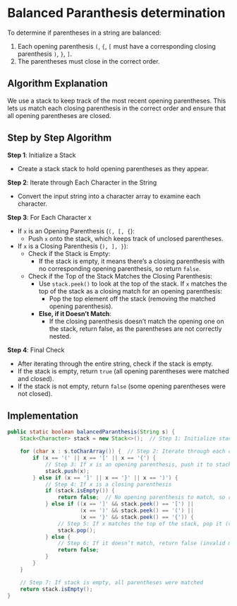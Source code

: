 # Balanced Paranthesis determination

To determine if parentheses in a string are balanced:

1. Each opening parenthesis `(`, `{`, `[` must have a corresponding closing parenthesis `)`, `}`, `]`.
2. The parentheses must close in the correct order.

## Algorithm Explanation

We use a stack to keep track of the most recent opening parentheses. This lets us match each closing parenthesis in the correct order and ensure that all opening parentheses are closed.

## Step by Step Algorithm

**Step 1**: Initialize a Stack

- Create a stack stack to hold opening parentheses as they appear.

**Step 2**: Iterate through Each Character in the String

- Convert the input string into a character array to examine each character.

**Step 3**: For Each Character x

- If `x` is an Opening Parenthesis (`(, [, {`):
  - Push `x` onto the stack, which keeps track of unclosed parentheses.
- If `x` is a Closing Parenthesis (`), ], }`):
  - Check if the Stack is Empty:
    - If the stack is empty, it means there’s a closing parenthesis with no corresponding opening parenthesis, so return `false`.
  - Check if the Top of the Stack Matches the Closing Parenthesis:
    - Use `stack.peek()` to look at the top of the stack. If `x` matches the top of the stack as a closing match for an opening parenthesis:
      - Pop the top element off the stack (removing the matched opening parenthesis).
    - **Else, if it Doesn’t Match**:
      - If the closing parenthesis doesn’t match the opening one on the stack, return false, as the parentheses are not correctly nested.

**Step 4**: Final Check

- After iterating through the entire string, check if the stack is empty.
- If the stack is empty, return `true` (all opening parentheses were matched and closed).
- If the stack is not empty, return `false` (some opening parentheses were not closed).

## Implementation

```java
public static boolean balancedParanthesis(String s) {
    Stack<Character> stack = new Stack<>();  // Step 1: Initialize stack

    for (char x : s.toCharArray()) {  // Step 2: Iterate through each character in string
        if (x == '(' || x == '[' || x == '{') {
            // Step 3: If x is an opening parenthesis, push it to stack
            stack.push(x);
        } else if (x == ']' || x == '}' || x == ')') {
            // Step 4: If x is a closing parenthesis
            if (stack.isEmpty()) {
                return false;  // No opening parenthesis to match, so return false
            } else if ((x == ']' && stack.peek() == '[') ||
                       (x == ')' && stack.peek() == '(') ||
                       (x == '}' && stack.peek() == '{')) {
                // Step 5: If x matches the top of the stack, pop it (valid match)
                stack.pop();
            } else {
                // Step 6: If it doesn’t match, return false (invalid match)
                return false;
            }
        }
    }

    // Step 7: If stack is empty, all parentheses were matched
    return stack.isEmpty();
}
```
